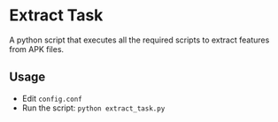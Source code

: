 # Extract Task
A python script that executes all the required scripts to extract features from APK files.


## Usage

- Edit `config.conf`
- Run the script: `python extract_task.py`
